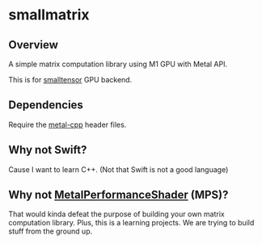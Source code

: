 # smallmatrix

## Overview
A simple matrix computation library using M1 GPU with Metal API. 

This is for [smalltensor](https://github.com/hbhungg/smalltensor) GPU backend.

## Dependencies

Require the [metal-cpp](https://github.com/bkaradzic/metal-cpp) header files.
## Why not Swift?
Cause I want to learn C++. (Not that Swift is not a good language)

## Why not [MetalPerformanceShader](https://developer.apple.com/documentation/metalperformanceshaders) (MPS)?
That would kinda defeat the purpose of building your own matrix computation library.
Plus, this is a learning projects. We are trying to build stuff from the ground up.
